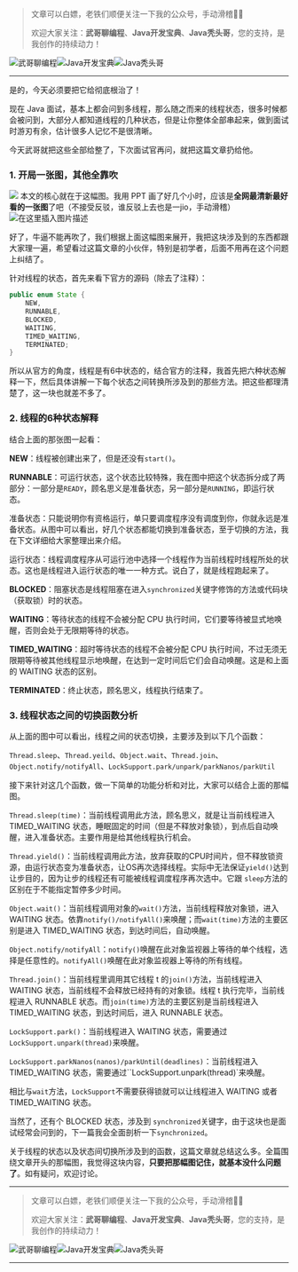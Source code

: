 > 文章可以白嫖，老铁们顺便关注一下我的公众号，手动滑稽🤣🤣 &nbsp;
>
> 欢迎大家关注：**武哥聊编程**、**Java开发宝典**、**Java秃头哥**，您的支持，是我创作的持续动力！&nbsp;&nbsp;

![武哥聊编程](https://img-blog.csdnimg.cn/202002150421550.jpg)![Java开发宝典](https://img-blog.csdnimg.cn/20200608005630228.png)![Java秃头哥](https://img-blog.csdnimg.cn/20201025170941235.png)

----

是的，今天必须要把它给彻底根治了！

现在 Java 面试，基本上都会问到多线程，那么随之而来的线程状态，很多时候都会被问到，大部分人都知道线程的几种状态，但是让你整体全部串起来，做到面试时游刃有余，估计很多人记忆不是很清晰。

今天武哥就把这些全部给整了，下次面试官再问，就把这篇文章扔给他。

### 1. 开局一张图，其他全靠吹
![](https://img-blog.csdnimg.cn/2020041810160437.png)
本文的核心就在于这幅图。我用 PPT 画了好几个小时，应该是**全网最清新最好看的一张图**了吧（不接受反驳，谁反驳上去也是一jio，手动滑稽）
![在这里插入图片描述](https://img-blog.csdnimg.cn/20200420161014675.jpg?x-oss-process=image/watermark,type_ZmFuZ3poZW5naGVpdGk,shadow_10,text_aHR0cHM6Ly9ibG9nLmNzZG4ubmV0L2Vzb25fMTU=,size_16,color_FFFFFF,t_70#pic_center)

好了，牛逼不能再吹了，我们根据上面这幅图来展开，我把这块涉及到的东西都跟大家理一遍，希望看过这篇文章的小伙伴，特别是初学者，后面不用再在这个问题上纠结了。

针对线程的状态，首先来看下官方的源码（除去了注释）：
```java
public enum State {
	NEW,
	RUNNABLE,
	BLOCKED,
	WAITING,
	TIMED_WAITING,
	TERMINATED;
}
```
所以从官方的角度，线程是有6中状态的，结合官方的注释，我首先把六种状态解释一下，然后具体讲解一下每个状态之间转换所涉及到的那些方法。把这些都理清楚了，这一块也就差不多了。

### 2. 线程的6种状态解释

结合上面的那张图一起看：

**NEW**：线程被创建出来了，但是还没有`start()`。

**RUNNABLE**：可运行状态，这个状态比较特殊，我在图中把这个状态拆分成了两部分：一部分是`READY`，顾名思义是准备状态，另一部分是`RUNNING`，即运行状态。

准备状态：只能说明你有资格运行，单只要调度程序没有调度到你，你就永远是准备状态。从图中可以看出，好几个状态都能切换到准备状态，至于切换的方法，我在下文详细给大家整理出来介绍。

运行状态：线程调度程序从可运行池中选择一个线程作为当前线程时线程所处的状态。这也是线程进入运行状态的唯一一种方式。说白了，就是线程跑起来了。

**BLOCKED**：阻塞状态是线程阻塞在进入`synchronized`关键字修饰的方法或代码块（获取锁）时的状态。

**WAITING**：等待状态的线程不会被分配 CPU 执行时间，它们要等待被显式地唤醒，否则会处于无限期等待的状态。

**TIMED_WAITING**：超时等待状态的线程不会被分配 CPU 执行时间，不过无须无限期等待被其他线程显示地唤醒，在达到一定时间后它们会自动唤醒。这是和上面的 WAITING 状态的区别。

**TERMINATED**：终止状态，顾名思义，线程执行结束了。

### 3. 线程状态之间的切换函数分析

从上面的图中可以看出，线程之间的状态切换，主要涉及到以下几个函数：

`Thread.sleep`、`Thread.yeild`、`Object.wait`、`Thread.join`、`Object.notify/notifyAll`、`LockSupport.park/unpark/parkNanos/parkUtil`

接下来针对这几个函数，做一下简单的功能分析和对比，大家可以结合上面的那幅图。

`Thread.sleep(time)`：当前线程调用此方法，顾名思义，就是让当前线程进入 TIMED_WAITING 状态，睡眠固定的时间（但是不释放对象锁），到点后自动唤醒，进入准备状态。主要作用是给其他线程执行机会。

`Thread.yield()`：当前线程调用此方法，放弃获取的CPU时间片，但不释放锁资源，由运行状态变为准备状态，让OS再次选择线程。实际中无法保证`yield()`达到让步目的，因为让步的线程还有可能被线程调度程序再次选中。它跟 `sleep`方法的区别在于不能指定暂停多少时间。

`Object.wait()`：当前线程调用对象的`wait()`方法，当前线程释放对象锁，进入WAITING 状态。依靠`notify()/notifyAll()`来唤醒；而`wait(time)`方法的主要区别是进入 TIMED_WAITING 状态，到达时间后，自动唤醒。

`Object.notify/notifyAll`：`notify()`唤醒在此对象监视器上等待的单个线程，选择是任意性的。`notifyAll()`唤醒在此对象监视器上等待的所有线程。

`Thread.join()`：当前线程里调用其它线程 t 的`join()`方法，当前线程进入 WAITING 状态，当前线程不会释放已经持有的对象锁。线程 t 执行完毕，当前线程进入 RUNNABLE 状态。而`join(time)`方法的主要区别是当前线程进入 TIMED_WAITING 状态，到达时间后，进入 RUNNABLE 状态。

`LockSupport.park()`：当前线程进入 WAITING 状态，需要通过`LockSupport.unpark(thread)`来唤醒。

`LockSupport.parkNanos(nanos)/parkUntil(deadlines)`：当前线程进入 TIMED_WAITING 状态，需要通过``LockSupport.unpark(thread)`来唤醒。

相比与`wait`方法，`LockSupport`不需要获得锁就可以让线程进入 WAITING 或者 TIMED_WAITING 状态。

当然了，还有个 BLOCKED 状态，涉及到 `synchronized`关键字，由于这块也是面试经常会问到的，下一篇我会全面剖析一下`synchronized`。

关于线程的状态以及状态间切换所涉及到的函数，这篇文章就总结这么多。全篇围绕文章开头的那幅图，我觉得这块内容，**只要把那幅图记住，就基本没什么问题了**。如有疑问，欢迎讨论。

----

> 文章可以白嫖，老铁们顺便关注一下我的公众号，手动滑稽🤣🤣 &nbsp;
>
> 欢迎大家关注：**武哥聊编程**、**Java开发宝典**、**Java秃头哥**，您的支持，是我创作的持续动力！&nbsp;&nbsp;

![武哥聊编程](https://img-blog.csdnimg.cn/202002150421550.jpg)![Java开发宝典](https://img-blog.csdnimg.cn/20200608005630228.png)![Java秃头哥](https://img-blog.csdnimg.cn/20201025170941235.png)

----